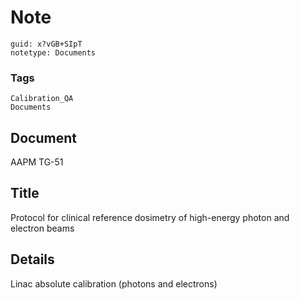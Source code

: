 # Note
```
guid: x?vGB+SIpT
notetype: Documents
```

### Tags
```
Calibration_QA
Documents
```

## Document
AAPM TG-51

## Title
Protocol for clinical reference dosimetry of high-energy photon and electron beams

## Details
Linac absolute calibration (photons and electrons)
